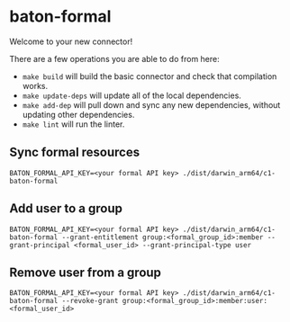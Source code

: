 # baton-formal
Welcome to your new connector!

There are a few operations you are able to do from here:
- `make build` will build the basic connector and check that compilation works.
- `make update-deps` will update all of the local dependencies.
- `make add-dep` will pull down and sync any new dependencies, without updating other dependencies.
- `make lint` will run the linter.


## Sync formal resources

```
BATON_FORMAL_API_KEY=<your formal API key> ./dist/darwin_arm64/c1-baton-formal
```

## Add user to a group

```
BATON_FORMAL_API_KEY=<your formal API key> ./dist/darwin_arm64/c1-baton-formal --grant-entitlement group:<formal_group_id>:member --grant-principal <formal_user_id> --grant-principal-type user
```

## Remove user from a group

```
BATON_FORMAL_API_KEY=<your formal API key> ./dist/darwin_arm64/c1-baton-formal --revoke-grant group:<formal_group_id>:member:user:<formal_user_id>
```